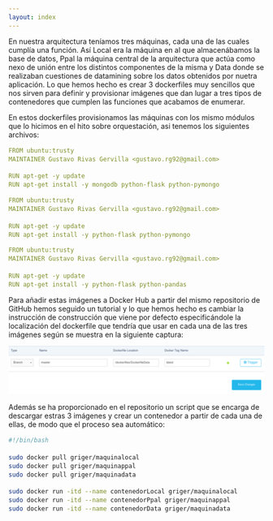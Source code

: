 ```yaml
---
layout: index
---
```


En nuestra arquitectura teníamos tres máquinas, cada una de las cuales cumplía una función. Así Local era la máquina en al que almacenábamos la base de datos, Ppal la máquina central de la arquitectura que actúa como nexo de unión entre los distintos componentes de la misma y Data donde se realizaban cuestiones de datamining sobre los datos obtenidos por nuetra aplicación. Lo que hemos hecho es crear 3 dockerfiles muy sencillos que nos sirven para definir y provisionar imágenes que dan lugar a tres tipos de contenedores que cumplen las funciones que acabamos de enumerar.

En estos dockerfiles provisionamos las máquinas con los mismo módulos que lo hicimos en el hito sobre orquestación, asi tenemos los siguientes archivos:

```yml
FROM ubuntu:trusty
MAINTAINER Gustavo Rivas Gervilla <gustavo.rg92@gmail.com>

RUN apt-get -y update
RUN apt-get install -y mongodb python-flask python-pymongo
```

```yml
FROM ubuntu:trusty
MAINTAINER Gustavo Rivas Gervilla <gustavo.rg92@gmail.com>

RUN apt-get -y update
RUN apt-get install -y python-flask python-pymongo
```

```yml
FROM ubuntu:trusty
MAINTAINER Gustavo Rivas Gervilla <gustavo.rg92@gmail.com>

RUN apt-get -y update
RUN apt-get install -y python-flask python-pandas
```

Para añadir estas imágenes a Docker Hub a partir del mismo repositorio de GitHub hemos seguido un tutorial y lo que hemos hecho es cambiar la instrucción de construcción que viene por defecto especificándole la localización del dockerfile que tendría que usar en cada una de las tres imágenes según se muestra en la siguiente captura:

![configuración Docker Hub](img/modificacionDockerHub.png)

Además se ha proporcionado en el repositorio un script que se encarga de descargar estras 3 imágenes y crear un contenedor a partir de cada una de ellas, de modo que el proceso sea automático:

```bash
#!/bin/bash

sudo docker pull griger/maquinalocal
sudo docker pull griger/maquinappal
sudo docker pull griger/maquinadata

sudo docker run -itd --name contenedorLocal griger/maquinalocal
sudo docker run -itd --name contenedorPpal griger/maquinappal
sudo docker run -itd --name contenedorData griger/maquinadata
```

